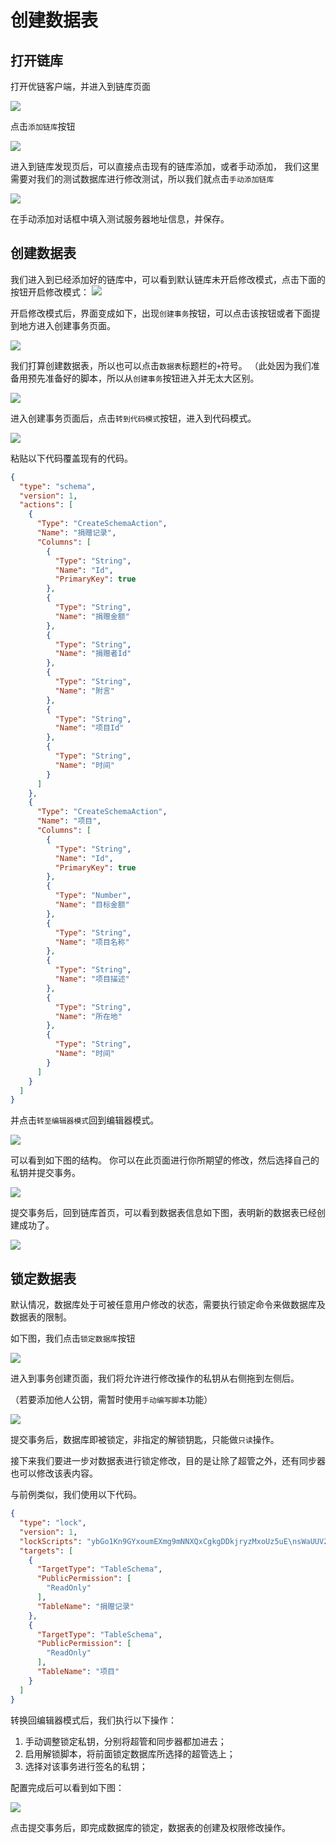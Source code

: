 # 创建数据表

## 打开链库

打开优链客户端，并进入到链库页面

![](images/09/create-table/image1.png)  

点击`添加链库`按钮

![](images/09/create-table/image2.png)  

进入到链库发现页后，可以直接点击现有的链库添加，或者手动添加，
我们这里需要对我们的测试数据库进行修改测试，所以我们就点击`手动添加链库`

![](images/09/create-table/image3.png)  

在手动添加对话框中填入测试服务器地址信息，并保存。

## 创建数据表

我们进入到已经添加好的链库中，可以看到默认链库未开启修改模式，点击下面的按钮开启修改模式：
![](images/09/create-table/image4.png)  

开启修改模式后，界面变成如下，出现`创建事务`按钮，可以点击该按钮或者下面提到地方进入创建事务页面。

![](images/09/create-table/image5.png)  

我们打算创建数据表，所以也可以点击`数据表`标题栏的`+`符号。
（此处因为我们准备用预先准备好的脚本，所以从`创建事务`按钮进入并无太大区别。

![](images/09/create-table/image6.png)  

进入创建事务页面后，点击`转到代码模式`按钮，进入到代码模式。

![](images/09/create-table/image7.png)  

粘贴以下代码覆盖现有的代码。

```json
{
  "type": "schema",
  "version": 1,
  "actions": [
    {
      "Type": "CreateSchemaAction",
      "Name": "捐赠记录",
      "Columns": [
        {
          "Type": "String",
          "Name": "Id",
          "PrimaryKey": true
        },
        {
          "Type": "String",
          "Name": "捐赠金额"
        },
        {
          "Type": "String",
          "Name": "捐赠者Id"
        },
        {
          "Type": "String",
          "Name": "附言"
        },
        {
          "Type": "String",
          "Name": "项目Id"
        },
        {
          "Type": "String",
          "Name": "时间"
        }
      ]
    },
    {
      "Type": "CreateSchemaAction",
      "Name": "项目",
      "Columns": [
        {
          "Type": "String",
          "Name": "Id",
          "PrimaryKey": true
        },
        {
          "Type": "Number",
          "Name": "目标金额"
        },
        {
          "Type": "String",
          "Name": "项目名称"
        },
        {
          "Type": "String",
          "Name": "项目描述"
        },
        {
          "Type": "String",
          "Name": "所在地"
        },
        {
          "Type": "String",
          "Name": "时间"
        }
      ]
    }
  ]
}
```

并点击`转至编辑器模式`回到编辑器模式。

![](images/09/create-table/image8.png)  

可以看到如下图的结构。
你可以在此页面进行你所期望的修改，然后选择自己的私钥并提交事务。

![](images/09/create-table/image9.png)  

提交事务后，回到链库首页，可以看到数据表信息如下图，表明新的数据表已经创建成功了。

![](images/09/create-table/image10.png)  

## 锁定数据表

默认情况，数据库处于可被任意用户修改的状态，需要执行锁定命令来做数据库及数据表的限制。

如下图，我们点击`锁定数据库`按钮

![](images/09/create-table/image10.png)  


进入到事务创建页面，我们将允许进行修改操作的私钥从右侧拖到左侧后。

（若要添加他人公钥，需暂时使用`手动编写脚本`功能）

![](images/09/create-table/image11.png)  

提交事务后，数据库即被锁定，非指定的解锁钥匙，只能做`只读`操作。

接下来我们要进一步对数据表进行锁定修改，目的是让除了超管之外，还有同步器也可以修改该表内容。

与前例类似，我们使用以下代码。

```json
{
  "type": "lock",
  "version": 1,
  "lockScripts": "ybGo1Kn9GYxoumEXmg9mNNXQxCgkgDDkjryzMxoUz5uE\nsWaUUV2536jfaZ4ybo5rP5ZdACu3Q9BoKsVu8SXishtr\n2\nOC_CheckOneOfMultiSignature",
  "targets": [
    {
      "TargetType": "TableSchema",
      "PublicPermission": [
        "ReadOnly"
      ],
      "TableName": "捐赠记录"
    },
    {
      "TargetType": "TableSchema",
      "PublicPermission": [
        "ReadOnly"
      ],
      "TableName": "项目"
    }
  ]
}
```

转换回编辑器模式后，我们执行以下操作：

1. 手动调整锁定私钥，分别将超管和同步器都加进去；
2. 启用解锁脚本，将前面锁定数据库所选择的超管选上；
3. 选择对该事务进行签名的私钥；

配置完成后可以看到如下图：

![](images/09/create-table/image12.png)  

点击提交事务后，即完成数据库的锁定，数据表的创建及权限修改操作。

